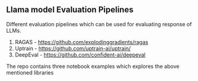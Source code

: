 ## Llama model Evaluation Pipelines
Different evaluation pipelines which can be used for evaluating response of LLMs.
1. RAGAS - https://github.com/explodinggradients/ragas
2. Uptrain - https://github.com/uptrain-ai/uptrain/
3. DeepEval - https://github.com/confident-ai/deepeval

The repo contains three notebook examples which explores the above mentioned libraries
